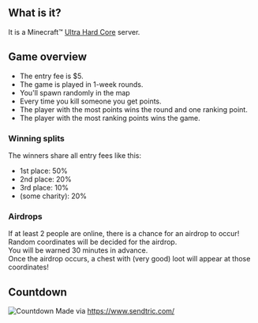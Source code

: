 ## What is it?
It is a Minecraft:tm: [Ultra Hard Core](https://minecraft.gamepedia.com/Ultra_Hardcore) server.

## Game overview
- The entry fee is $5.
- The game is played in 1-week rounds.
- You'll spawn randomly in the map
- Every time you kill someone you get points.
- The player with the most points wins the round and one ranking point.
- The player with the most ranking points wins the game.

### Winning splits
The winners share all entry fees like this:
- 1st place: 50%
- 2nd place: 20%
- 3rd place: 10%
- (some charity): 20%

### Airdrops
If at least 2 people are online, there is a chance for an airdrop to occur!  
Random coordinates will be decided for the airdrop.  
You will be warned 30 minutes in advance.  
Once the airdrop occurs, a chest with (very good) loot will appear at those coordinates!


## Countdown

![Countdown](http://gen.sendtric.com/countdown/3uc0e2p4s7)
Made via https://www.sendtric.com/

